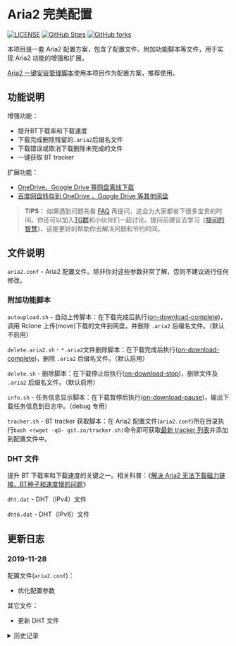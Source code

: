 # Aria2 完美配置

[![LICENSE](https://img.shields.io/github/license/mashape/apistatus.svg?style=flat-square&label=LICENSE)](https://github.com/P3TERX/aria2_perfect_config/blob/master/LICENSE)
[![GitHub Stars](https://img.shields.io/github/stars/P3TERX/aria2_perfect_config.svg?style=flat-square&label=Stars)](https://github.com/P3TERX/aria2_perfect_config/stargazers)
[![GitHub forks](https://img.shields.io/github/forks/P3TERX/aria2_perfect_config.svg?style=flat-square&label=Forks)](https://github.com/P3TERX/aria2_perfect_config/fork)

本项目是一套 Aria2 配置方案，包含了配置文件、附加功能脚本等文件，用于实现 Aria2 功能的增强和扩展。

[Aria2 一键安装管理脚本](https://github.com/P3TERX/aria2.sh)使用本项目作为配置方案，推荐使用。

## 功能说明

增强功能：

* 提升BT下载率和下载速度
* 下载完成删除残留的`.aria2`后缀名文件
* 下载错误或取消下载删除未完成的文件
* 一键获取 BT tracker

扩展功能：

* [OneDrive、Google Drive 等网盘离线下载](https://p3terx.com/archives/offline-download-of-onedrive-gdrive.html)
* [百度网盘转存到 OneDrive 、Google Drive 等其他网盘](https://p3terx.com/archives/baidunetdisk-transfer-to-onedrive-and-google-drive.html)

> **TIPS：** 如果遇到问题先看 [FAQ](https://p3terx.com/archives/aria2_perfect_config-faq.html) 再提问，这会为大家都省下很多宝贵的时间。你还可以加入[TG群](https://t.me/joinchat/D7Z5TU8Rw0p8dC-j6ahofw)和小伙伴们一起讨论。提问前建议去学习《[提问的智慧](https://github.com/ryanhanwu/How-To-Ask-Questions-The-Smart-Way/blob/master/README-zh_CN.md)》，这能更好的帮助你去解决问题和节约时间。

## 文件说明

`aria2.conf` - Aria2 配置文件。除非你对这些参数非常了解，否则不建议进行任何修改。

### 附加功能脚本

`autoupload.sh` - 自动上传脚本：在下载完成后执行([on-download-complete](https://aria2.github.io/manual/en/html/aria2c.html#cmdoption-on-download-complete))，调用 Rclone 上传(move)下载的文件到网盘，并删除 `.aria2` 后缀名文件。（默认不启用）

`delete.aria2.sh` - `*.aria2`文件删除脚本：在下载完成后执行([on-download-complete](https://aria2.github.io/manual/en/html/aria2c.html#cmdoption-on-download-complete))，删除 `.aria2` 后缀名文件。（默认启用）

`delete.sh` - 删除脚本：在下载停止后执行([on-download-stop](https://aria2.github.io/manual/en/html/aria2c.html#cmdoption-on-download-stop))，删除文件及 `.aria2` 后缀名文件。（默认启用）

`info.sh` - 任务信息显示脚本：在下载暂停后执行([on-download-pause](https://aria2.github.io/manual/en/html/aria2c.html#cmdoption-on-download-pause))，输出下载任务信息到日志中。（debug 专用）

`tracker.sh` - BT tracker 获取脚本：在 Aria2 配置文件(`aria2.conf`)所在目录执行`bash <(wget -qO- git.io/tracker.sh)`命令即可获取[最新 tracker 列表](https://raw.githubusercontent.com/XIU2/TrackersListCollection/master/all.txt)并添加到配置文件中。

### DHT 文件

提升 BT 下载率和下载速度的关键之一。相关科普：《[解决 Aria2 无法下载磁力链接、BT种子和速度慢的问题](https://p3terx.com/archives/solved-aria2-cant-download-magnetic-link-bt-seed-and-slow-speed.html)》

`dht.dat` - DHT（IPv4）文件

`dht6.dat` - DHT（IPv6）文件

## 更新日志

### 2019-11-28

配置文件(`aria2.conf`)：

- 优化配置参数

其它文件：

- 更新 DHT 文件

<details>
<summary>历史记录</summary>

### 2019-11-25

附加功能脚本：

- 修改 Trackers 来源([XIU2/TrackersListCollection](https://github.com/XIU2/TrackersListCollection))

### 2019-10-23

附加功能脚本：

- 新增 BT tracker 获取脚本

### 2019-10-21

配置文件(`aria2.conf`)：

- 优化配置参数
- 解决已完成的任务在重启后重复下载的 bug
- ~~新增 重启后已完成的任务消失的 bug（雾~~

附加功能脚本：

- 修复 `autoupload.sh` 因 Rlone 上传后剩余空目录导致**上传失败重试功能**误判的 bug
- 改善 `delete.sh`、`delete.aria2.sh` 路径判断逻辑，增加删除空目录功能。

### 2019-10-10

附加功能脚本（`autoupload.sh`）：

- 增加 上传失败重试功能

### 2019-06-08

附加功能脚本（`autoupload.sh`）：

* 优化 路径判断逻辑
* 修复 BT下载文件夹下所有文件时路径无法判断的 bug

### 2019-05-23

附加功能脚本（`autoupload.sh`）：

* 移除上传大小限制
* 优化路径判断逻辑
* 调整脚本触发日志

### 2019-02-13

配置文件：

* 优化 配置参数

### 2019-01-31

配置文件：

* 调整 注释说明

其他文件：

* 更新 DHT（IPv4）文件

### 2019-01-14

附加功能脚本：

* 修复 `autoupload.sh` 在某些情况下上传整个 `root` 目录的 bug
* 优化 `autoupload.sh` 在日志中输出上传文件路径

### 2019-01-09

附加功能脚本：

* 修复 `autoupload.sh` 在某些情况下文件上传位置不正确的 bug
* 修复 `delete.sh` 在某些情况下不删除文件的 bug
* 其他优化调整
* ~~增加  `autoupload.sh` 在某些情况下上传整个 `root` 目录的 bug~~

### 2018-12-25

配置文件：

* 调整 下载暂停时运行`info.sh`，默认不启用

附加功能脚本：

* 优化 `autoupload.sh` 自动上传脚本使用体验，脚本触发时会在日志中输出高能提醒，防止萌新一脸懵逼
* 增加 `info.sh` 下载任务信息显示脚本
* 移除 `test.sh` 测试脚本

### 2018-12-22

配置文件：

* 调整 期望下载速度参数

附加功能脚本：

* 修复 下载文件夹时复杂情况出现的 bug
* 优化 下载文件夹时的判断条件

### 2018-12-11

附加功能脚本：

* 修复 BT下载多级目录时上传不完整和其它 bug

### 2018-12-07

* 添加 DHT（IPv4）文件
* 调整配置文件
* 整合到 [Aria2 一键安装管理脚本](https://github.com/P3TERX/aria2.sh)

### 2018-11-10

* 首次提交

</details>
